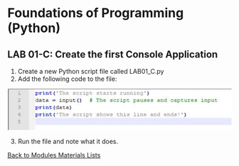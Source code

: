 # Foundations of Programming (Python)  

## LAB 01-C: Create the first Console Application

1.	Create a new Python script file called LAB01_C.py
2.	Add the following code to the file:

![alt text](images/LAB01_C.JPG "script LAB01_C")

3.	Run the file and note what it does.

[Back to Modules Materials Lists](../Modules.md#Module-01-Materials-List)

